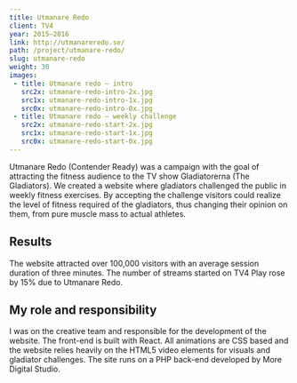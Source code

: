 ```yaml
---
title: Utmanare Redo
client: TV4
year: 2015–2016
link: http://utmanareredo.se/
path: /project/utmanare-redo/
slug: utmanare-redo
weight: 30
images:
 - title: Utmanare redo – intro
   src2x: utmanare-redo-intro-2x.jpg
   src1x: utmanare-redo-intro-1x.jpg
   src0x: utmanare-redo-intro-0x.jpg
 - title: Utmanare redo – weekly challenge
   src2x: utmanare-redo-start-2x.jpg
   src1x: utmanare-redo-start-1x.jpg
   src0x: utmanare-redo-start-0x.jpg
---
```


Utmanare Redo (Contender Ready) was a campaign with the goal of attracting the fitness audience to the TV show Gladiatorerna (The Gladiators). We created a website where gladiators challenged the public in weekly fitness exercises. By accepting the challenge visitors could realize the level of fitness required of the gladiators, thus changing their opinion on them, from pure muscle mass to actual athletes.

## Results

The website attracted over 100,000 visitors with an average session duration of three minutes. The number of streams started on TV4 Play rose by 15% due to Utmanare Redo.

## My role and responsibility

I was on the creative team and responsible for the development of the website. The front-end is built with React. All animations are CSS based and the website relies heavily on the HTML5 video elements for visuals and gladiator challenges. The site runs on a PHP back-end developed by More Digital Studio.
